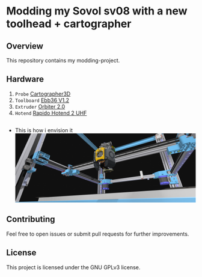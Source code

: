 # Modding my Sovol sv08 with a new toolhead + cartographer
## Overview
This repository contains my modding-project.

## Hardware
1. `Probe`     [Cartographer3D](https://cartographer3d.com/products/copy-of-cartographer-probe-v3-with-adxl345-standard-edition-both-can-usb) 
2. `Toolboard` [Ebb36 V1.2](https://github.com/bigtreetech/EBB)
3. `Extruder`  [Orbiter 2.0](https://www.orbiterprojects.com/orbiter-v2-0)
4. `Hotend`    [Rapido Hotend 2 UHF](https://www.phaetus.com/products/rapido2?variant=45177211257109)


## 
### 
- This is how i envision it ![](https://github.com/Marduc666/sv08-modding/blob/main/images/sv08.png?raw=true)



## Contributing
Feel free to open issues or submit pull requests for further improvements.

## License
This project is licensed under the GNU GPLv3 license.
